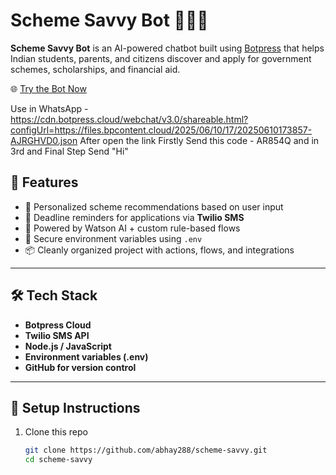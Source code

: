 # Scheme Savvy Bot 🤖🇮🇳

**Scheme Savvy Bot** is an AI-powered chatbot built using [Botpress](https://botpress.com) that helps Indian students, parents, and citizens discover and apply for government schemes, scholarships, and financial aid.

🌐 [Try the Bot Now]([https://studio.botpress.cloud/home?exploreHub=1&hubItemId=intver_01JX05Y9J5BXTKJHFT1014FGYX](https://cdn.botpress.cloud/webchat/v3.0/shareable.html?configUrl=https://files.bpcontent.cloud/2025/06/10/17/20250610173857-AJRGHVD0.json))

Use in WhatsApp - https://cdn.botpress.cloud/webchat/v3.0/shareable.html?configUrl=https://files.bpcontent.cloud/2025/06/10/17/20250610173857-AJRGHVD0.json
After open the link Firstly Send this code - AR854Q
and in 3rd and Final Step Send "Hi"

## 🚀 Features

- 🎯 Personalized scheme recommendations based on user input
- 📅 Deadline reminders for applications via **Twilio SMS**
- 🧠 Powered by Watson AI + custom rule-based flows
- 🔐 Secure environment variables using `.env`
- 📦 Cleanly organized project with actions, flows, and integrations

---

## 🛠️ Tech Stack

- **Botpress Cloud**
- **Twilio SMS API**
- **Node.js / JavaScript**
- **Environment variables (.env)**
- **GitHub for version control**

---

## 🔧 Setup Instructions

1. Clone this repo  
   ```bash
   git clone https://github.com/abhay288/scheme-savvy.git
   cd scheme-savvy
